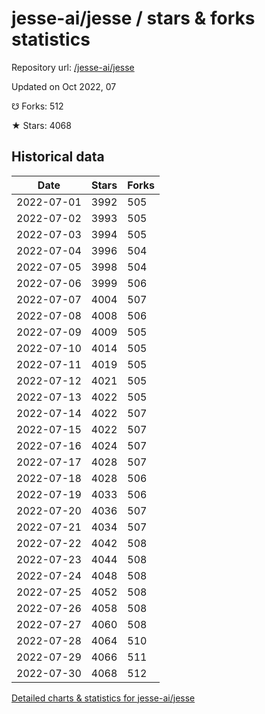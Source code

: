 # jesse-ai/jesse / stars & forks statistics

Repository url: [/jesse-ai/jesse](https://github.com/jesse-ai/jesse)

Updated on Oct 2022, 07

☋ Forks: 512

★ Stars: 4068

## Historical data
| Date | Stars | Forks |
|------|-------|-------|
| 2022-07-01 | 3992 | 505 | 
| 2022-07-02 | 3993 | 505 | 
| 2022-07-03 | 3994 | 505 | 
| 2022-07-04 | 3996 | 504 | 
| 2022-07-05 | 3998 | 504 | 
| 2022-07-06 | 3999 | 506 | 
| 2022-07-07 | 4004 | 507 | 
| 2022-07-08 | 4008 | 506 | 
| 2022-07-09 | 4009 | 505 | 
| 2022-07-10 | 4014 | 505 | 
| 2022-07-11 | 4019 | 505 | 
| 2022-07-12 | 4021 | 505 | 
| 2022-07-13 | 4022 | 505 | 
| 2022-07-14 | 4022 | 507 | 
| 2022-07-15 | 4022 | 507 | 
| 2022-07-16 | 4024 | 507 | 
| 2022-07-17 | 4028 | 507 | 
| 2022-07-18 | 4028 | 506 | 
| 2022-07-19 | 4033 | 506 | 
| 2022-07-20 | 4036 | 507 | 
| 2022-07-21 | 4034 | 507 | 
| 2022-07-22 | 4042 | 508 | 
| 2022-07-23 | 4044 | 508 | 
| 2022-07-24 | 4048 | 508 | 
| 2022-07-25 | 4052 | 508 | 
| 2022-07-26 | 4058 | 508 | 
| 2022-07-27 | 4060 | 508 | 
| 2022-07-28 | 4064 | 510 | 
| 2022-07-29 | 4066 | 511 | 
| 2022-07-30 | 4068 | 512 | 


[Detailed charts & statistics for jesse-ai/jesse](https://reviewgithub.com/rep/jesse-ai/jesse)
